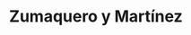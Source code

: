 ---
title: "Zumaquero y Martínez"
url: /motril/zumaquero-y-martinez/
shop: directores de funerarias
---